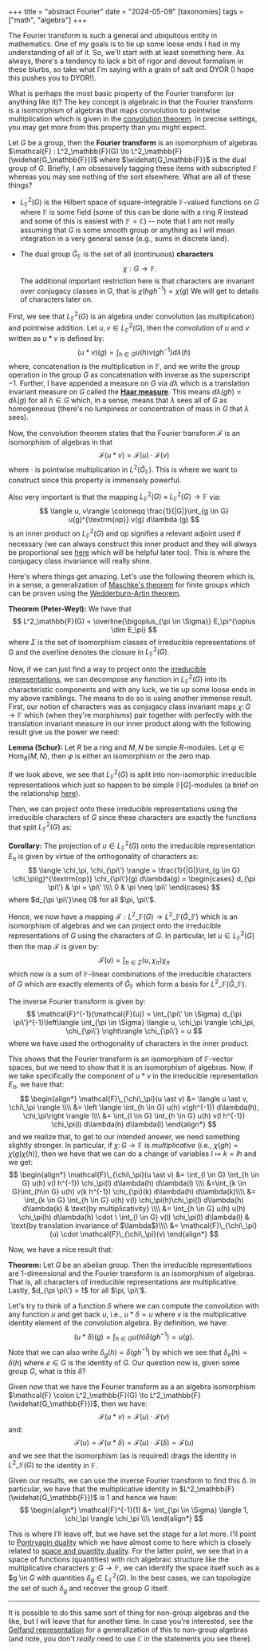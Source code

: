 +++
title = "abstract Fourier"
date = "2024-05-09"
[taxonomies]
tags = ["math", "algebra"]
+++

The Fourier transform is such a general and ubiquitous entity in mathematics.
One of my goals is to tie up some loose ends I had in my understanding of all of it.
So, we'll start with at least something here.
As always, there's a tendency to lack a bit of rigor and devout formalism in these blurbs, so take what I'm saying with a grain of salt and DYOR (I hope this pushes you to DYOR!).

What is perhaps the most basic property of the Fourier transform (or anything like it)?
The key concept is algebraic in that the Fourier transform is a isomorphism of algebras that maps convolution to pointwise multiplication which is given in the [convolution theorem](https://en.wikipedia.org/wiki/Convolution_theorem).
In precise settings, you may get more from this property than you might expect.

Let $G$ be a group, then the **Fourier transform** is an isomorphism of algebras $\mathcal{F} : L^2_\mathbb{F}(G) \to L^2_\mathbb{F}(\widehat{G_\mathbb{F}})$ where $\widehat{G_\mathbb{F}}$ is the dual group of $G$.
Briefly, I am obsessively tagging these items with subscripted $\mathbb{F}$ whereas you may see nothing of the sort elsewhere.
What are all of these things?

- $L^2_\mathbb{F}(G)$ is the Hilbert space of square-integrable $\mathbb{F}$-valued functions on $G$ where $\mathbb{F}$ is some field (some of this can be done with a ring $R$ instead and some of this is easiest with $\mathbb{F}=\mathbb{C}$) -- note that I am not really assuming that $G$ is some smooth group or anything as I will mean integration in a very general sense (e.g., sums in discrete land).

- The dual group $\widehat{G}_\mathbb{F}$ is the set of all (continuous) **characters**
$$\chi : G \to \mathbb{F}.$$
The additional important restriction here is that characters are invariant over conjugacy classes in $G$, that is $\chi(hgh^{-1})=\chi(g)$
We will get to details of characters later on.

First, we see that $L^2_\mathbb{F}(G)$ is an algebra under convolution (as multiplication) and pointwise addition.
Let $u, v \in L^2_\mathbb{F}(G)$, then the *convolution* of $u$ and $v$ written as $u \ast v$ is defined by:
$$(u \ast v)(g) = \int_{h \in G} u(h) v(gh^{-1}) d\lambda(h)$$
where, concatenation is the multiplication in $\mathbb{F}$, and we write the group operation in the group $G$ as concatenation with inverse as the superscript $-1$.
Further, I have appended a measure on $G$ via $d\lambda$ which is a translation invariant measure on $G$ called the [**Haar measure**](https://en.wikipedia.org/wiki/Haar_measure).
This means $d\lambda(gh) = d\lambda(g)$ for all $h \in G$ which, in a sense, means that $\lambda$ sees all of $G$ as homogeneous (there's no lumpiness or concentration of mass in $G$ that $\lambda$ sees).

Now, the convolution theorem states that the Fourier transform $\mathcal{F}$ is an isomorphism of algebras in that 
$$
\mathcal{F}(u\ast v) = \mathcal{F}(u) \cdot \mathcal{F}(v)
$$
where $\cdot$ is pointwise multiplication in $L^2(\widehat{G}_\mathbb{F})$.
This is where we want to construct since this property is immensely powerful.

Also very important is that the mapping $L^2_\mathbb{F}(G) \times L^2_\mathbb{F}(G) \to \mathbb{F}$ via:
$$
\langle u, v\rangle \coloneqq \frac{1}{|G|}\int_{g \in G} u(g)^{\textrm{op}} v(g) d\lambda (g)
$$
is an inner product on $L^2_\mathbb{F}(G)$ and $\textrm{op}$ signifies a relevant adjoint used if necessary (we can always construct this inner product and they will always be proportional see [here](http://sporadic.stanford.edu/bump/group/gind2_3.html) which will be helpful later too).
This is where the conjugacy class invariance will really shine.

Here's where things get amazing.
Let's use the following theorem which is, in a sense, a generalization of [Maschke's theorem](https://en.wikipedia.org/wiki/Maschke%27s_theorem) for finite groups which can be proven using the [Wedderburn-Artin theorem](https://en.wikipedia.org/wiki/Wedderburn–Artin_theorem).

**Theorem (Peter-Weyl):** We have that
$$
L^2_\mathbb{F}(G) = \overline{\bigoplus_{\pi \in \Sigma}} E_\pi^{\oplus \dim E_\pi}
$$
where $\Sigma$ is the set of isomorphism classes of irreducible representations of $G$ and the overline denotes the closure in $L^2_\mathbb{F}(G)$.

Now, if we can just find a way to project onto the [irreducible representations](https://en.wikipedia.org/wiki/Irreducible_representation), we can decompose any function in $L^2_\mathbb{F}(G)$ into its characteristic components and with any luck, we tie up some loose ends in my above ramblings.
The means to do so is using another immense result.
First, our notion of characters was as conjugacy class invariant maps $\chi \colon G \to \mathbb{F}$
which (when they're morphisms) pair together with perfectly with the translation invariant measure in our inner product along with the following result give us the power we need:

**Lemma (Schur):** Let $R$ be a ring and $M, N$ be simple $R$-modules. Let $\varphi \in \text{Hom}_R(M, N)$, then $\varphi$ is either an isomorphism or the zero map. 

If we look above, we see that $L^2_\mathbb{F}(G)$ is split into non-isomorphic irreducible representations which just so happen to be simple $\mathbb{F}[G]$-modules (a brief on the relationship [here](https://en.wikipedia.org/wiki/Simple_module#:~:text=If%20k%20is%20a%20field,also%20known%20as%20irreducible%20representations.)).

Then, we can project onto these irreducible representations using the irreducible characters of $G$ since these characters are exactly the functions that split $L^2_\mathbb{F}(G)$ as:

**Corollary:** The projection of $u \in L^2_\mathbb{F}(G)$ onto the irreducible representation $E_\pi$ is given by virtue of the orthogonality of characters as:
$$
\langle \chi_\pi, \chi_{\pi\'} \rangle = \frac{1}{|G|}\int_{g \in G} \chi_\pi(g)^{\textrm{op}} \chi_{\pi\'}(g) d\lambda(g) = \begin{cases} d_{\pi \pi\'} & \pi = \pi\' \\\\ 0 & \pi \neq \pi\' \end{cases}
$$
where $d_{\pi \pi\'}\neq 0$ for all $\pi, \pi\'$. 

Hence, we now have a mapping $\mathcal{F} : L^2\_\mathbb{F}(G) \to L^2\_\mathbb{F}(\widehat{G}\_\mathbb{F})$ which is an isomorphism of algebras and we can project onto the irreducible representations of $G$ using the characters of $G$.
In particular, let $u\in L^2_\mathbb{F}(G)$ then the map $\mathcal{F}$ is given by:
$$
\mathcal{F}(u) = \int_{\pi \in \Sigma} \langle u, \chi_\pi \rangle \chi_\pi
$$
which now is a sum of $\mathbb{F}$-linear combinations of the irreducible characters of $G$ which are exactly elements of $\widehat{G}_\mathbb{F}$ which form a basis for $L^2\_\mathbb{F}(\widehat{G}\_\mathbb{F})$.

The inverse Fourier transform is given by:
$$
\mathcal{F}^{-1}(\mathcal{F}(u)) = \int_{\pi\' \in \Sigma} d_{\pi \pi\'}^{-1}\left\langle \int_{\pi \in \Sigma} \langle u, \chi_\pi \rangle \chi_\pi, \chi_{\pi\'} \right\rangle \chi_{\pi\'} = u
$$
where we have used the orthogonality of characters in the inner product.

This shows that the Fourier transform is an isomorphism of $\mathbb{F}$-vector spaces, but we need to show that it is an isomorphism of algebras.
Now, if we take specifically the component of $u \ast v$ in the irreducible representation $E_\pi$, we have that:
$$
\begin{align*}
\mathcal{F}\_{\chi\_\pi}(u \ast v) &= \langle u \ast v, \chi\_\pi \rangle \\\\
&= \left \langle \int_{h \in G} u(h) v(gh^{-1}) d\lambda(h), \chi_\pi\right \rangle \\\\
&= \int_{l \in G} \int_{h \in G} u(h) v(l h^{-1}) \chi_\pi(l) d\lambda(h) d\lambda(l)
\end{align*}
$$
and we realize that, to get to our intended answer, we need something slightly stronger. 
In particular, if $\chi \colon G \to \mathbb{F}$ is *multiplicative* (i.e., $\chi(gh)=\chi(g)\chi(h)$), then we have that we can do a change of variables $l \mapsto k = lh$ and we get:
$$
\begin{align*}
\mathcal{F}\_{\chi\_\pi}(u \ast v) &= \int_{l \in G} \int_{h \in G} u(h) v(l h^{-1}) \chi_\pi(l) d\lambda(h) d\lambda(l) \\\\
&=\int_{k \in G}\int_{h\in G} u(h) v(k h^{-1}) \chi_{\pi}(k) d\lambda(h) d\lambda(k)\\\\
&= \int_{k \in G} \int_{h \in G} u(h) v(l) \chi_\pi(h)\chi_\pi(l) d\lambda(h) d\lambda(k) & \text{by multiplicativity} \\\\
&= \int_{h \in G} u(h) u(h) \chi_\pi(h) d\lambda(h) \cdot \ \int_{l \in G} v(l) \chi_\pi(l) d\lambda(l) & \text{by translation invariance of $\lambda$}\\\\
&= \mathcal{F}\_{\chi\_\pi}(u) \cdot \mathcal{F}\_{\chi\_\pi}(v)
\end{align*}
$$

Now, we have a nice result that:

**Theorem:** Let $G$ be an abelian group. Then the irreducible representations are 1-dimensional and the Fourier transform is an isomorphism of algebras. That is, all characters of irreducible representations are multiplicative. Lastly, $d_{\pi \pi\'} = 1$ for all $\pi, \pi\'$.

Let's try to think of a function $\delta$ where we can compute the convolution with any function $u$ and get back $u$, i.e., $u \ast \delta = u$ where $v$ is the multiplicative identity element of the convolution algebra.
By definition, we have:
$$
(u \ast \delta)(g) = \int_{h \in G} u(h) \delta(gh^{-1}) = u(g).
$$
Note that we can also write $\delta_g(h) = \delta(gh^{-1})$ by which we see that $\delta_e(h)=\delta(h)$ where $e\in G$ is the identity of $G$. 
Our question now is, given some group $G$, what is this $\delta$?

Given now that we have the Fourier transform as a an algebra isomorphism $\mathcal{F} \colon L^2_\mathbb{F}(G) \to L^2_\mathbb{F}(\widehat{G_\mathbb{F}})$, then we have:
$$
\mathcal{F}(u \ast v) = \mathcal{F}(u) \cdot \mathcal{F}(v)
$$
and:
$$
\mathcal{F}(u) = \mathcal{F}(u \ast \delta) = \mathcal{F}(u) \cdot \mathcal{F}(\delta) = \mathcal{F}(u)
$$
and we see that the isomorphism (as is required) drags the identity in $L^2\_\mathbb{F}(G)$ to the identity in $\mathbb{F}$.

Given our results, we can use the inverse Fourier transform to find this $\delta$.
In particular, we have that the multiplicative identity in $L^2_\mathbb{F}(\widehat{G_\mathbb{F}})$ is $1$ and hence we have:
$$
\begin{align*}
\mathcal{F}^{-1}(1) &= \int_{\pi \in \Sigma} \langle 1, \chi_\pi \rangle \chi_\pi \\\\
\end{align*}
$$

This is where I'll leave off, but we have set the stage for a lot more.
I'll point to [Pontryagin duality](https://en.wikipedia.org/wiki/Pontryagin_duality) which we have almost come to here which is closely related to [space and quantity duality](../braindump/#space-and-quantity-duality).
For the latter point, we see that in a space of functions (quantities) with rich algebraic structure like the multiplicative characters $\chi \colon G \to \mathbb{F}$, we can identify the space itself such as a $g \in $G$ with quantities $\delta_g \in L^2_\mathbb{F}(G)$.
In the best cases, we can topologize the set of such $\delta_g$ and recover the group $G$ itself.


---
It is possible to do this same sort of thing for non-group algebras and the like, but I will leave that for another time.
In case you're interested, see the [Gelfand representation](https://en.wikipedia.org/wiki/Gelfand_representation) for a generalization of this to non-group algebras (and note, you don't *really* need to use $\mathbb{C}$ in the statements you see there).